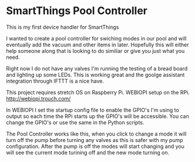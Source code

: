 # SmartThings Pool Controller

This is my first device handler for SmartThings

I wanted to create a pool controller for swiching modes in our pool and will eventually add the vacuum and other items in later. Hopefully this will either help someone along that is looking to do similiar or give you just what you need.

Right now I do not have any valves I'm running the testing of a bread board and lighting up some LEDs. This is working great and the goolge assistant integration through IFTTT is a nice have.

This project requires stretch OS on Raspberry Pi.
WEBIOPI setup on the RPi.
http://webiopi.trouch.com/

In WEBIOPI I set the startup config file to enable the GPIO's I'm using to output so each time the RPi starts up the GPIO's will be accessible. You can change the GPIO's or use the same in the Python scripts.

The Pool Controller works like this, when you click to change a mode it will turn off the pump before turning any valves as this is safer with my pump configuration. After the pump is off the modes will start changing and you will see the current mode turining off and the new mode turning on.

